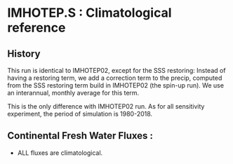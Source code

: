 # IMHOTEP.S : Climatological reference
## History
This run is identical to IMHOTEP02, except for the SSS restoring: Instead of having a restoring term, we add a correction term to the precip, computed
from the SSS restoring term build in IMHOTEP02 (the spin-up run). We use an interannual, monthly average for this term.

This is the only difference with IMHOTEP02 run. As for all sensitivity experiment, the period of simulation is 1980-2018.

## Continental Fresh Water Fluxes :
  * ALL fluxes are climatological. 
